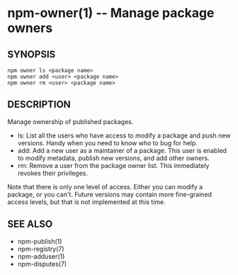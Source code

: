 npm-owner(1) -- Manage package owners
=====================================






















































<extoc></extoc>

## SYNOPSIS

    npm owner ls <package name>
    npm owner add <user> <package name>
    npm owner rm <user> <package name>

## DESCRIPTION

Manage ownership of published packages.

* ls:
  List all the users who have access to modify a package and push new versions.
  Handy when you need to know who to bug for help.
* add:
  Add a new user as a maintainer of a package.  This user is enabled to modify
  metadata, publish new versions, and add other owners.
* rm:
  Remove a user from the package owner list.  This immediately revokes their
  privileges.

Note that there is only one level of access.  Either you can modify a package,
or you can't.  Future versions may contain more fine-grained access levels, but
that is not implemented at this time.

## SEE ALSO

* npm-publish(1)
* npm-registry(7)
* npm-adduser(1)
* npm-disputes(7)
